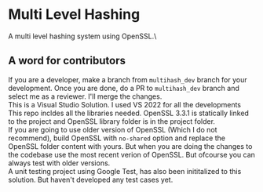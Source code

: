 # Multi Level Hashing
A multi level hashing system using OpenSSL.\
## A word for contributors
If you are a developer, make a branch from `multihash_dev` branch for your development. Once you are done, do a PR to `multihash_dev` branch and select me as a reviewer. I'll merge the changes. \
This is a Visual Studio Solution. I used VS 2022 for all the developments\
This repo incldes all the libraries needed. OpenSSL 3.3.1 is statically linked to the project and OpenSSL library folder is in the project folder.\
If you are going to use older version of OpenSSL (Which I do not recommend), build OpenSSL with `no-shared` option and replace the OpenSSL folder content with yours. But when you are doing the changes to the codebase use the most recent verion of OpenSSL. But ofcourse you can always test with older versions.\
A unit testing project using Google Test, has also been inititalized to this solution. But haven't developed any test cases yet.
